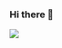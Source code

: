 ### Hi there 👋

<img src="https://github.com/HananeEL-2023/HananeEL-2023/assets/57252797/38762e27-034d-4052-a721-9020967135d6"/>

<!--
**HananeEL-2023/HananeEL-2023** is a ✨ _special_ ✨ repository because its `README.md` (this file) appears on your GitHub profile.

Here are some ideas to get you started:

- 🔭 I’m currently working on ...
- 🌱 I’m currently learning ...
- 👯 I’m looking to collaborate on ...
- 🤔 I’m looking for help with ...
- 💬 Ask me about ...
- 📫 How to reach me: ...
- 😄 Pronouns: ...
- ⚡ Fun fact: ...
-->
